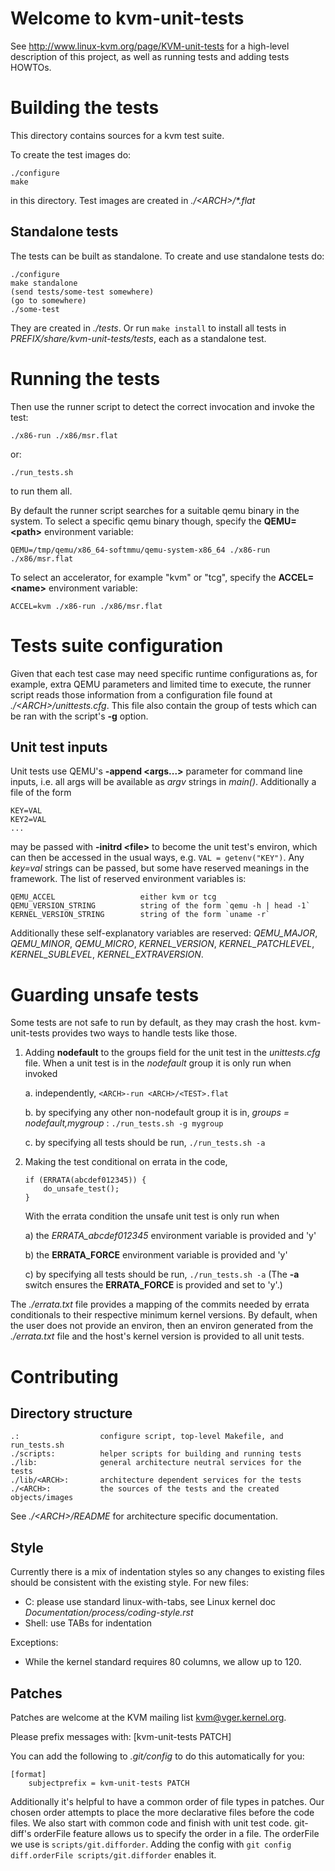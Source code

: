 # Welcome to kvm-unit-tests

See http://www.linux-kvm.org/page/KVM-unit-tests for a high-level
description of this project, as well as running tests and adding
tests HOWTOs.

# Building the tests

This directory contains sources for a kvm test suite.

To create the test images do:

    ./configure
    make

in this directory. Test images are created in *./\<ARCH\>/\*.flat*

## Standalone tests

The tests can be built as standalone. To create and use standalone tests do:

    ./configure
    make standalone
    (send tests/some-test somewhere)
    (go to somewhere)
    ./some-test

They are created in *./tests*. Or run `make install` to install all tests in
*PREFIX/share/kvm-unit-tests/tests*, each as a standalone test.


# Running the tests

Then use the runner script to detect the correct invocation and
invoke the test:

    ./x86-run ./x86/msr.flat
or:

    ./run_tests.sh

to run them all.

By default the runner script searches for a suitable qemu binary in the system.
To select a specific qemu binary though, specify the **QEMU=\<path\>**
environment variable:

    QEMU=/tmp/qemu/x86_64-softmmu/qemu-system-x86_64 ./x86-run ./x86/msr.flat

To select an accelerator, for example "kvm" or "tcg", specify the
**ACCEL=\<name\>** environment variable:

    ACCEL=kvm ./x86-run ./x86/msr.flat

# Tests suite configuration

Given that each test case may need specific runtime configurations as, for
example, extra QEMU parameters and limited time to execute, the
runner script reads those information from a configuration file found
at *./\<ARCH\>/unittests.cfg*. This file also contain the group of tests which
can be ran with the script's **-g** option.

## Unit test inputs

Unit tests use QEMU's **-append \<args...\>** parameter for command line
inputs, i.e. all args will be available as *argv* strings in *main()*.
Additionally a file of the form

    KEY=VAL
    KEY2=VAL
    ...

may be passed with **-initrd \<file\>** to become the unit test's environ,
which can then be accessed in the usual ways, e.g. `VAL = getenv("KEY")`.
 Any *key=val* strings can be passed, but some have reserved meanings in
the framework. The list of reserved environment variables is:

    QEMU_ACCEL                   either kvm or tcg
    QEMU_VERSION_STRING          string of the form `qemu -h | head -1`
    KERNEL_VERSION_STRING        string of the form `uname -r`

Additionally these self-explanatory variables are reserved: *QEMU\_MAJOR*, *QEMU\_MINOR*, *QEMU\_MICRO*, *KERNEL\_VERSION*, *KERNEL\_PATCHLEVEL*, *KERNEL\_SUBLEVEL*, *KERNEL\_EXTRAVERSION*.

# Guarding unsafe tests

Some tests are not safe to run by default, as they may crash the
host. kvm-unit-tests provides two ways to handle tests like those.

 1) Adding **nodefault** to the groups field for the unit test in the
    *unittests.cfg* file. When a unit test is in the *nodefault* group
    it is only run when invoked

     a. independently, `<ARCH>-run <ARCH>/<TEST>.flat`

     b. by specifying any other non-nodefault group it is in,
        *groups = nodefault,mygroup* : `./run_tests.sh -g mygroup`

     c. by specifying all tests should be run, `./run_tests.sh -a`

 2) Making the test conditional on errata in the code,
    ```
    if (ERRATA(abcdef012345)) {
        do_unsafe_test();
    }
    ```
    With the errata condition the unsafe unit test is only run
    when

    a) the *ERRATA\_abcdef012345* environment variable is provided and 'y'

    b) the **ERRATA_FORCE** environment variable is provided and 'y'

    c) by specifying all tests should be run, `./run_tests.sh -a`
       (The **-a** switch ensures the **ERRATA_FORCE** is provided and set
        to 'y'.)

The *./errata.txt* file provides a mapping of the commits needed by errata
conditionals to their respective minimum kernel versions. By default,
when the user does not provide an environ, then an environ generated
from the *./errata.txt* file and the host's kernel version is provided to
all unit tests.

# Contributing

## Directory structure

    .:                  configure script, top-level Makefile, and run_tests.sh
    ./scripts:          helper scripts for building and running tests
    ./lib:              general architecture neutral services for the tests
    ./lib/<ARCH>:       architecture dependent services for the tests
    ./<ARCH>:           the sources of the tests and the created objects/images

See *./\<ARCH\>/README* for architecture specific documentation.

## Style

Currently there is a mix of indentation styles so any changes to
existing files should be consistent with the existing style. For new
files:

  - C: please use standard linux-with-tabs, see Linux kernel
    doc *Documentation/process/coding-style.rst*
  - Shell: use TABs for indentation

Exceptions:

  - While the kernel standard requires 80 columns, we allow up to 120.

## Patches

Patches are welcome at the KVM mailing list <kvm@vger.kernel.org>.

Please prefix messages with: [kvm-unit-tests PATCH]

You can add the following to *.git/config* to do this automatically for you:

    [format]
        subjectprefix = kvm-unit-tests PATCH

Additionally it's helpful to have a common order of file types in patches.
Our chosen order attempts to place the more declarative files before
the code files. We also start with common code and finish with unit test
code. git-diff's orderFile feature allows us to specify the order in a
file. The orderFile we use is `scripts/git.difforder`. Adding the config
with `git config diff.orderFile scripts/git.difforder` enables it.
